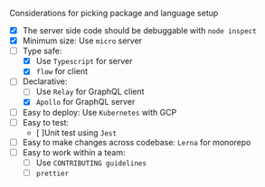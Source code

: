 Considerations for picking package and language setup

- [x] The server side code should be debuggable with `node inspect`
- [x] Minimum size: Use `micro` server
- [ ] Type safe: 
    - [x] Use `Typescript` for server
    - [x] `flow` for client
- [ ] Declarative: 
    - [ ] Use `Relay` for GraphQL client 
    - [x] `Apollo` for GraphQL server
- [ ] Easy to deploy: Use `Kubernetes` with GCP
- [ ] Easy to test: 
    - [ ]Unit test using `Jest`
- [ ] Easy to make changes across codebase: `Lerna` for monorepo 
- [ ] Easy to work within a team: 
    - [ ] Use `CONTRIBUTING guidelines` 
    - [ ] `prettier`
